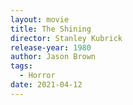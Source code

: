 ```yaml
---
layout: movie
title: The Shining
director: Stanley Kubrick
release-year: 1980
author: Jason Brown
tags:
  - Horror
date: 2021-04-12
---
```

